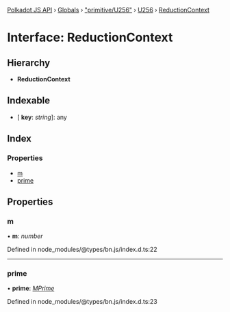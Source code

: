 [Polkadot JS API](../README.md) › [Globals](../globals.md) › ["primitive/U256"](../modules/_primitive_u256_.md) › [U256](../classes/_primitive_u256_.u256.md) › [ReductionContext](_primitive_u256_.u256.reductioncontext.md)

# Interface: ReductionContext

## Hierarchy

* **ReductionContext**

## Indexable

* \[ **key**: *string*\]: any

## Index

### Properties

* [m](_primitive_u256_.u256.reductioncontext.md#m)
* [prime](_primitive_u256_.u256.reductioncontext.md#prime)

## Properties

###  m

• **m**: *number*

Defined in node_modules/@types/bn.js/index.d.ts:22

___

###  prime

• **prime**: *[MPrime](_interfaces_runtime_types_.accountindex.mprime.md)*

Defined in node_modules/@types/bn.js/index.d.ts:23
